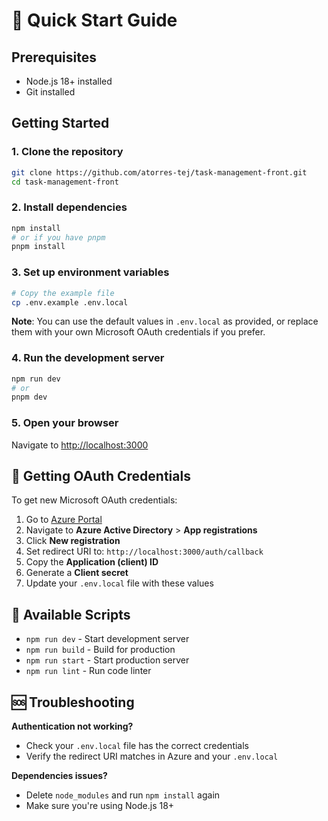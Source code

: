 # 🚀 Quick Start Guide

## Prerequisites
- Node.js 18+ installed
- Git installed

## Getting Started

### 1. Clone the repository
```bash
git clone https://github.com/atorres-tej/task-management-front.git
cd task-management-front
```

### 2. Install dependencies
```bash
npm install
# or if you have pnpm
pnpm install
```

### 3. Set up environment variables
```bash
# Copy the example file
cp .env.example .env.local
```

**Note**: You can use the default values in `.env.local` as provided, or replace them with your own Microsoft OAuth credentials if you prefer.

### 4. Run the development server
```bash
npm run dev
# or
pnpm dev
```

### 5. Open your browser
Navigate to [http://localhost:3000](http://localhost:3000)

## 🔑 Getting OAuth Credentials

To get new Microsoft OAuth credentials:

1. Go to [Azure Portal](https://portal.azure.com)
2. Navigate to **Azure Active Directory** > **App registrations**
3. Click **New registration**
4. Set redirect URI to: `http://localhost:3000/auth/callback`
5. Copy the **Application (client) ID**
6. Generate a **Client secret**
7. Update your `.env.local` file with these values

## 📝 Available Scripts

- `npm run dev` - Start development server
- `npm run build` - Build for production
- `npm run start` - Start production server
- `npm run lint` - Run code linter

## 🆘 Troubleshooting

**Authentication not working?**
- Check your `.env.local` file has the correct credentials
- Verify the redirect URI matches in Azure and your `.env.local`

**Dependencies issues?**
- Delete `node_modules` and run `npm install` again
- Make sure you're using Node.js 18+

